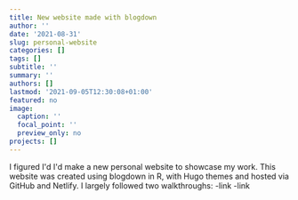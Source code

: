 ```yaml
---
title: New website made with blogdown
author: ''
date: '2021-08-31'
slug: personal-website
categories: []
tags: []
subtitle: ''
summary: ''
authors: []
lastmod: '2021-09-05T12:30:08+01:00'
featured: no
image:
  caption: ''
  focal_point: ''
  preview_only: no
projects: []
---
```

I figured I'd I'd make a new personal website to showcase my work. This website was created using blogdown in R, with Hugo themes and hosted via GitHub and Netlify. I largely followed two walkthroughs: 
-link
-link
